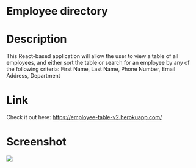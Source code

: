 # Employee directory
# Description  
This React-based application will allow the user to view a table of all employees, and either sort the table or search for an employee by any of the following criteria: First Name, Last Name, Phone Number, Email Address, Department
# Link  
Check it out here: https://employee-table-v2.herokuapp.com/ 
# Screenshot
<img src="./Screen Shot 2020-06-02 at 9.14.58 AM">
